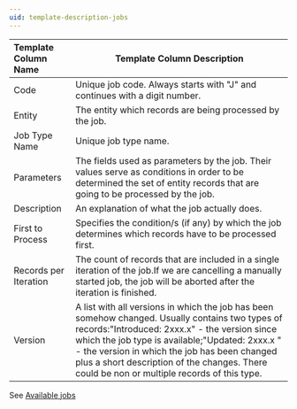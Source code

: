 ```yaml
---
uid: template-description-jobs
---
```


| **Template Column Name** | **Template Column Description**                              |
| :----------------------- | ------------------------------------------------------------ |
| Code                     | Unique job code. Always starts with "J" and continues with a digit number. |
| Entity                   | The entity which records are being processed by the job.     |
| Job Type Name            | Unique job type name.                                        |
| Parameters               | The fields used as parameters by the job. Their values serve as conditions in order to be determined the set of entity records that are going to be processed by the job. |
| Description              | An explanation of what the job actually does.                |
| First to Process         | Specifies the condition/s (if any) by which the job determines which records have to be processed first. |
| Records per Iteration    | The count of records that are included in a single iteration of the job.If we are cancelling a manually started job, the job will be aborted after the iteration is finished. |
| Version                  | A list with all versions in which the job has been somehow changed. Usually contains two types of records:"Introduced: 2xxx.x" - the version since which the job type is available;"Updated: 2xxx.x " - the version in which the job has been changed plus a short description of the changes. There could be non or multiple records of this type. |


See [Available jobs](https://docs.erp.net/model/jobs/)

